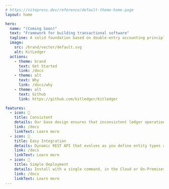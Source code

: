 ```yaml
---
# https://vitepress.dev/reference/default-theme-home-page
layout: home

hero:
  name: "(Coming Soon)"
  text: "Framework for building transactional software"
  tagline: A solid foundation based on double-entry accounting principles.
  image:
    src: /brand/vector/default.svg
    alt: KitLedger
  actions:
    - theme: brand
      text: Get Started
      link: /docs
    - theme: alt
      text: Why
      link: /docs/why
    - theme: alt
      text: Github
      link: https://github.com/kitledger/kitledger

features:
  - icon: 📒
    title: Consistent
    details: Our base design ensures that inconsistent ledger operations are not allowed.
    link: /docs
    linkText: Learn more
  - icon: 🔌
    title: Easy Integration
    details: Dynamic REST API that evolves as you define entity types and transaction types.
    link: /docs
    linkText: Learn more
  - icon: 🚀
    title: Simple Deployment
    details: Install with a single command, in the Cloud or On-Premises
    link: /docs
    linkText: Learn more
---
```


